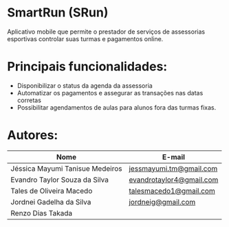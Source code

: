 #  SmartRun (SRun)
Aplicativo mobile que permite o prestador de serviços de assessorias esportivas
controlar suas turmas e pagamentos online.
#  Principais funcionalidades:
* Disponibilizar o status da agenda da assessoria
* Automatizar os pagamentos e assegurar as transações nas datas corretas
* Possibilitar agendamentos de aulas para alunos fora das turmas fixas.
#  Autores: 

| Nome                            | E-mail                   |
| ------------------------------- | ------------------------ |
| Jéssica Mayumi Tanisue Medeiros | jessmayumi.tm@gmail.com  |
| Evandro Taylor Souza da Silva   | evandrotaylor4@gmail.com |
| Tales de Oliveira Macedo        | talesmacedo1@gmail.com   |
| Jordnei Gadelha da Silva        | jordneig@gmail.com       |
| Renzo Dias Takada               |                          | 
